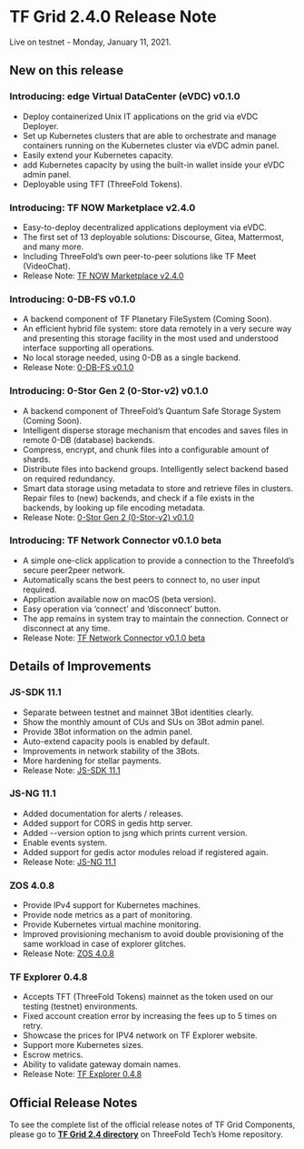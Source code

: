 # TF Grid 2.4.0 Release Note

Live on testnet - Monday, January 11, 2021.

## New on this release

### Introducing: edge Virtual DataCenter (eVDC) v0.1.0
  - Deploy containerized Unix IT applications on the grid via eVDC Deployer.
  - Set up Kubernetes clusters that are able to orchestrate and manage containers running on the Kubernetes cluster via eVDC admin panel.
  - Easily extend your Kubernetes capacity.
  - add Kubernetes capacity by using the built-in wallet inside your eVDC admin panel.
  - Deployable using TFT (ThreeFold Tokens).


### Introducing: TF NOW Marketplace v2.4.0
- Easy-to-deploy decentralized applications deployment via eVDC.
- The first set of 13 deployable solutions: Discourse, Gitea, Mattermost, and many more.
- Including ThreeFold’s own peer-to-peer solutions like TF Meet (VideoChat).
- Release Note: [TF NOW Marketplace v2.4.0](https://github.com/threefoldtech/vdc-solutions-charts/releases)

### Introducing: 0-DB-FS v0.1.0
- A backend component of TF Planetary FileSystem (Coming Soon).
- An efficient hybrid file system: store data remotely in a very secure way and presenting this storage facility in the most used and understood interface supporting all operations.
- No local storage needed, using 0-DB as a single backend.
- Release Note: [0-DB-FS v0.1.0](https://github.com/threefoldtech/0-db-fs/releases/tag/v0.1.0)


### Introducing: 0-Stor Gen 2 (0-Stor-v2) v0.1.0
- A backend component of ThreeFold’s Quantum Safe Storage System (Coming Soon).
- Intelligent disperse storage mechanism that encodes and saves files in remote 0-DB (database) backends.
- Compress, encrypt, and chunk files into a configurable amount of shards.
- Distribute files into backend groups. Intelligently select backend based on required redundancy.
- Smart data storage using metadata to store and retrieve files in clusters. Repair files to (new) backends, and check if a file exists in the backends, by looking up file encoding metadata.
- Release Note: [0-Stor Gen 2 (0-Stor-v2) v0.1.0](https://github.com/threefoldtech/0-stor_v2/releases/tag/v0.1.0)


### Introducing: TF Network Connector v0.1.0 beta
- A simple one-click application to provide a connection to the Threefold’s secure peer2peer network.
- Automatically scans the best peers to connect to, no user input required.
- Application available now on macOS (beta version).
- Easy operation via ‘connect’ and ‘disconnect’ button.
- The app remains in system tray to maintain the connection. Connect or disconnect at any time.
- Release Note: [TF Network Connector v0.1.0 beta](https://github.com/threefoldtech/yggdrasil-desktop-client)

## Details of Improvements

### JS-SDK 11.1
- Separate between testnet and mainnet 3Bot identities clearly.
- Show the monthly amount of CUs and SUs on 3Bot admin panel.
- Provide 3Bot information on the admin panel.
- Auto-extend capacity pools is enabled by default.
- Improvements in network stability of the 3Bots.
- More hardening for stellar payments.
- Release Note: [JS-SDK 11.1](https://github.com/threefoldtech/js-sdk/releases)

### JS-NG 11.1
- Added documentation for alerts / releases.
- Added support for CORS in gedis http server.
- Added --version option to jsng which prints current version.
- Enable events system.
- Added support for gedis actor modules reload if registered again.
- Release Note: [JS-NG 11.1](https://github.com/threefoldtech/js-ng/releases)

### ZOS 4.0.8
- Provide IPv4 support for Kubernetes machines.
- Provide node metrics as a part of monitoring.
- Provide Kubernetes virtual machine monitoring.
- Improved provisioning mechanism to avoid double provisioning of the same workload in case of explorer glitches.
- Release Note: [ZOS 4.0.8](https://github.com/threefoldtech/zos/releases/tag/v0.4.8)

### TF Explorer 0.4.8
- Accepts TFT (ThreeFold Tokens) mainnet as the token used on our testing (testnet) environments.
- Fixed account creation error by increasing the fees up to 5 times on retry.
- Showcase the prices for IPV4 network on TF Explorer website.
- Support more Kubernetes sizes.
- Escrow metrics.
- Ability to validate gateway domain names.
- Release Note: [TF Explorer 0.4.8](https://github.com/threefoldtech/tfexplorer/releases/tag/v0.4.8)


## Official Release Notes

To see the complete list of the official release notes of TF Grid Components, please go to [__TF Grid 2.4 directory__](https://github.com/threefoldtech/home/blob/master/products/tfgrid2.4.md) on ThreeFold Tech’s Home repository. 

